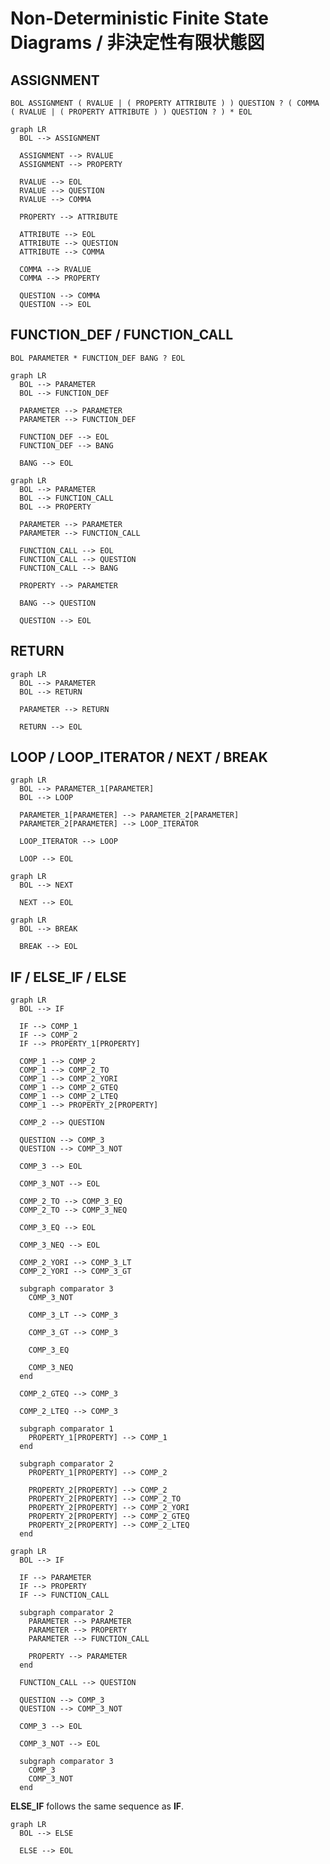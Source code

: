 # Non-Deterministic Finite State Diagrams / 非決定性有限状態図

## ASSIGNMENT

`BOL ASSIGNMENT ( RVALUE | ( PROPERTY ATTRIBUTE ) ) QUESTION ? ( COMMA ( RVALUE | ( PROPERTY ATTRIBUTE ) ) QUESTION ? ) * EOL`

```mermaid
graph LR
  BOL --> ASSIGNMENT

  ASSIGNMENT --> RVALUE
  ASSIGNMENT --> PROPERTY

  RVALUE --> EOL
  RVALUE --> QUESTION
  RVALUE --> COMMA

  PROPERTY --> ATTRIBUTE

  ATTRIBUTE --> EOL
  ATTRIBUTE --> QUESTION
  ATTRIBUTE --> COMMA

  COMMA --> RVALUE
  COMMA --> PROPERTY

  QUESTION --> COMMA
  QUESTION --> EOL
```

## FUNCTION\_DEF / FUNCTION\_CALL

`BOL PARAMETER * FUNCTION_DEF BANG ? EOL`

```mermaid
graph LR
  BOL --> PARAMETER
  BOL --> FUNCTION_DEF

  PARAMETER --> PARAMETER
  PARAMETER --> FUNCTION_DEF

  FUNCTION_DEF --> EOL
  FUNCTION_DEF --> BANG

  BANG --> EOL
```

```mermaid
graph LR
  BOL --> PARAMETER
  BOL --> FUNCTION_CALL
  BOL --> PROPERTY

  PARAMETER --> PARAMETER
  PARAMETER --> FUNCTION_CALL

  FUNCTION_CALL --> EOL
  FUNCTION_CALL --> QUESTION
  FUNCTION_CALL --> BANG

  PROPERTY --> PARAMETER

  BANG --> QUESTION

  QUESTION --> EOL
```

## RETURN

```mermaid
graph LR
  BOL --> PARAMETER
  BOL --> RETURN

  PARAMETER --> RETURN

  RETURN --> EOL
```

## LOOP / LOOP\_ITERATOR / NEXT / BREAK

```mermaid
graph LR
  BOL --> PARAMETER_1[PARAMETER]
  BOL --> LOOP

  PARAMETER_1[PARAMETER] --> PARAMETER_2[PARAMETER]
  PARAMETER_2[PARAMETER] --> LOOP_ITERATOR

  LOOP_ITERATOR --> LOOP

  LOOP --> EOL
```

```mermaid
graph LR
  BOL --> NEXT

  NEXT --> EOL
```

```mermaid
graph LR
  BOL --> BREAK

  BREAK --> EOL
```

## IF / ELSE\_IF / ELSE

```mermaid
graph LR
  BOL --> IF

  IF --> COMP_1
  IF --> COMP_2
  IF --> PROPERTY_1[PROPERTY]

  COMP_1 --> COMP_2
  COMP_1 --> COMP_2_TO
  COMP_1 --> COMP_2_YORI
  COMP_1 --> COMP_2_GTEQ
  COMP_1 --> COMP_2_LTEQ
  COMP_1 --> PROPERTY_2[PROPERTY]

  COMP_2 --> QUESTION

  QUESTION --> COMP_3
  QUESTION --> COMP_3_NOT

  COMP_3 --> EOL

  COMP_3_NOT --> EOL

  COMP_2_TO --> COMP_3_EQ
  COMP_2_TO --> COMP_3_NEQ

  COMP_3_EQ --> EOL

  COMP_3_NEQ --> EOL

  COMP_2_YORI --> COMP_3_LT
  COMP_2_YORI --> COMP_3_GT

  subgraph comparator 3
    COMP_3_NOT

    COMP_3_LT --> COMP_3

    COMP_3_GT --> COMP_3

    COMP_3_EQ

    COMP_3_NEQ
  end

  COMP_2_GTEQ --> COMP_3

  COMP_2_LTEQ --> COMP_3

  subgraph comparator 1
    PROPERTY_1[PROPERTY] --> COMP_1
  end

  subgraph comparator 2
    PROPERTY_1[PROPERTY] --> COMP_2

    PROPERTY_2[PROPERTY] --> COMP_2
    PROPERTY_2[PROPERTY] --> COMP_2_TO
    PROPERTY_2[PROPERTY] --> COMP_2_YORI
    PROPERTY_2[PROPERTY] --> COMP_2_GTEQ
    PROPERTY_2[PROPERTY] --> COMP_2_LTEQ
  end
```

```mermaid
graph LR
  BOL --> IF

  IF --> PARAMETER
  IF --> PROPERTY
  IF --> FUNCTION_CALL

  subgraph comparator 2
    PARAMETER --> PARAMETER
    PARAMETER --> PROPERTY
    PARAMETER --> FUNCTION_CALL

    PROPERTY --> PARAMETER
  end

  FUNCTION_CALL --> QUESTION

  QUESTION --> COMP_3
  QUESTION --> COMP_3_NOT

  COMP_3 --> EOL

  COMP_3_NOT --> EOL

  subgraph comparator 3
    COMP_3
    COMP_3_NOT
  end
```

**ELSE\_IF** follows the same sequence as **IF**.

```mermaid
graph LR
  BOL --> ELSE

  ELSE --> EOL
```
